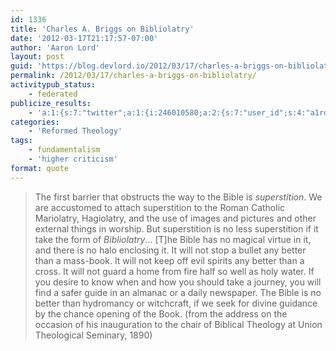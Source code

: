 ```yaml
---
id: 1336
title: 'Charles A. Briggs on Bibliolatry'
date: '2012-03-17T21:17:57-07:00'
author: 'Aaron Lord'
layout: post
guid: 'https://blog.devlord.io/2012/03/17/charles-a-briggs-on-bibliolatry/'
permalink: /2012/03/17/charles-a-briggs-on-bibliolatry/
activitypub_status:
    - federated
publicize_results:
    - 'a:1:{s:7:"twitter";a:1:{i:246010580;a:2:{s:7:"user_id";s:4:"a1rd";s:7:"post_id";s:18:"181248054551265280";}}}'
categories:
    - 'Reformed Theology'
tags:
    - fundamentalism
    - 'higher criticism'
format: quote
---
```


<blockquote>The first barrier that obstructs the way to the Bible is <em>superstition</em>. We are accustomed to attach superstition to the Roman Catholic Mariolatry, Hagiolatry, and the use of images and pictures and other external things in worship. But superstition is no less superstition if it take the form of <em>Bibliolatry</em>… [T]he Bible has no magical virtue in it, and there is no halo enclosing it. It will not stop a bullet any better than a mass-book. It will not keep off evil spirits any better than a cross. It will not guard a home from fire half so well as holy water. If you desire to know when and how you should take a journey, you will find a safer guide in an almanac or a daily newspaper. The Bible is no better than hydromancy or witchcraft, if we seek for divine guidance by the chance opening of the Book. (from the address on the occasion of his inauguration to the chair of Biblical Theology at Union Theological Seminary, 1890)</blockquote>